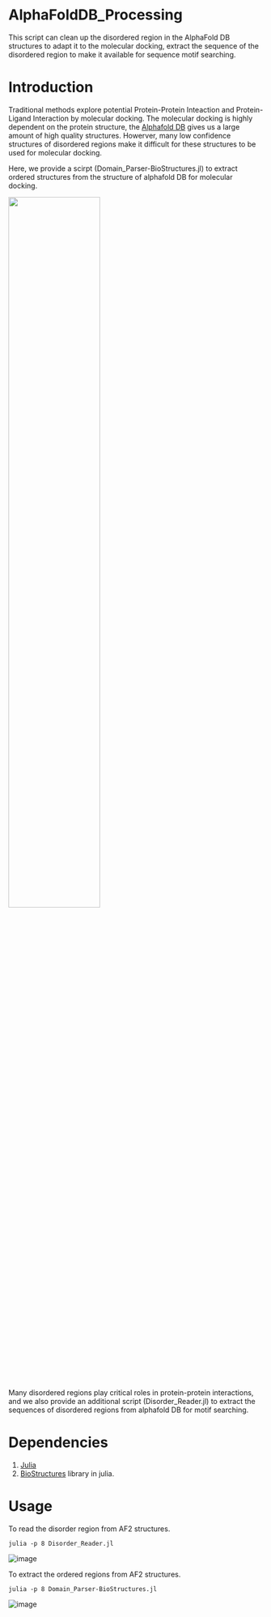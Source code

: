 # AlphaFoldDB_Processing
This script can clean up the disordered region in the AlphaFold DB structures to adapt it to the molecular docking, extract the sequence of the disordered region to make it available for sequence motif searching.

Introduction
===

Traditional methods explore potential Protein-Protein Inteaction and Protein-Ligand Interaction by molecular docking. The molecular docking is highly dependent on the protein structure, the [Alphafold DB](https://alphafold.ebi.ac.uk/) gives us a large amount of high quality structures. Howerver, many low confidence structures of disordered regions make it difficult for these structures to be used for molecular docking. 

Here, we provide a scirpt (Domain_Parser-BioStructures.jl) to extract ordered structures from the structure of alphafold DB for molecular docking.

<img src=https://user-images.githubusercontent.com/58931275/127297567-36ab0c1e-f97b-44fa-a0a3-ee2f9c715699.png width=60% />

Many disordered regions play critical roles in protein-protein interactions, and we also provide an additional script (Disorder_Reader.jl) to extract the sequences of disordered regions from alphafold DB for motif searching.

Dependencies
===

1. [Julia](https://julialang.org/downloads/)
2. [BioStructures](https://github.com/BioJulia/BioStructures.jl) library in julia. 

Usage
===

To read the disorder region from AF2 structures.

    julia -p 8 Disorder_Reader.jl

![image](https://user-images.githubusercontent.com/58931275/127270117-22e8ce78-e542-4161-8066-2ec7d3b1c9ca.png)


To extract the ordered regions from AF2 structures.

    julia -p 8 Domain_Parser-BioStructures.jl

![image](https://user-images.githubusercontent.com/58931275/127270091-068d684e-620b-4b60-bcd5-4ed11247faae.png)



